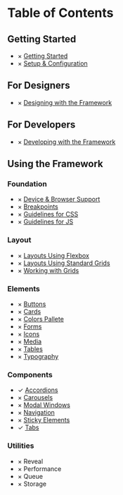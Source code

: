 # Table of Contents

## Getting Started

*   × [Getting Started](index)
*   × [Setup & Configuration](setup-and-configuration)

## For Designers

*   × [Designing with the Framework](/foundation/for-designers/design-with-the-framework)

## For Developers

*   × [Developing with the Framework](/foundation/for-developers/developing-with-the-framework)

## Using the Framework

### Foundation
*   × [Device & Browser Support](/layout/DeviceBrowserSupport)
*   × [Breakpoints](/layout/Breakpoints)
*   × [Guidelines for CSS](/foundation/GuidelinesForCSS)
*   × [Guidelines for JS](/foundation/GuidelinesForJS)

### Layout

*   × [Layouts Using Flexbox](/foundation/LayoutsUsingFlexbox)
*   × [Layouts Using Standard Grids](/foundation/LayoutsUsingStandardGrids)
*   × [Working with Grids](/foundation/WorkingWithGrids)

### Elements

*   × [Buttons](/elements/buttons)
*   × [Cards](/elements/cards)
*   × [Colors Pallete](/elements/colors)
*   × [Forms](/elements/forms)
*   × [Icons](/elements/icons)
*   × [Media](/elements/media)
*   × [Tables](/elements/tables)
*   × [Typography](/elements/typography)

### Components

*   ✓ [Accordions](/components/accordions)
*   × [Carousels](/components/carousels)
*   × [Modal Windows](/components/modals)
*   × [Navigation](/components/navigation)
*   × [Sticky Elements](/components/sticky-elements)
*   ✓ [Tabs](/components/tabs)

### Utilities

*   × Reveal
*   × Performance
*   × Queue
*   × Storage